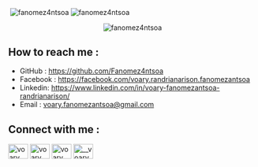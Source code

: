 
<p>&nbsp;<img align="center" src="https://github-readme-stats.vercel.app/api?username=fanomez4ntsoa&show_icons=true&theme=radical&count_private=true&locale=en" alt="fanomez4ntsoa" /> <img align="center" src="https://github-readme-streak-stats.herokuapp.com/?user=fanomez4ntsoa&theme=radical" alt="fanomez4ntsoa" /></p>
<p align="center"><img align="center" bg="black" src="https://github-readme-stats.vercel.app/api/top-langs?username=fanomez4ntsoa&show_icons=true&locale=en&layout=compact&theme=radical" alt="fanomez4ntsoa" /></p>

## How to reach me : 
- GitHub : https://github.com/Fanomez4ntsoa 
- Facebook : https://facebook.com/voary.randrianarison.fanomezantsoa 
- Linkedin: https://www.linkedin.com/in/voary-fanomezantsoa-randrianarison/ 
- Email : voary.fanomezantsoa@gmail.com

## Connect with me :
<p align="left">
<a href="https://codepen.io/voary" target="blank"><img align="center" src="https://raw.githubusercontent.com/rahuldkjain/github-profile-readme-generator/master/src/images/icons/Social/codepen.svg" alt="voary" height="30" width="40" /></a>
<a href="https://linkedin.com/in/voary fanomezantsoa" target="blank"><img align="center" src="https://raw.githubusercontent.com/rahuldkjain/github-profile-readme-generator/master/src/images/icons/Social/linked-in-alt.svg" alt="voary fanomezantsoa" height="30" width="40" /></a>
<a href="https://fb.com/voary randrianarison" target="blank"><img align="center" src="https://raw.githubusercontent.com/rahuldkjain/github-profile-readme-generator/master/src/images/icons/Social/facebook.svg" alt="voary randrianarison" height="30" width="40" /></a>
<a href="https://instagram.com/__voary" target="blank"><img align="center" src="https://raw.githubusercontent.com/rahuldkjain/github-profile-readme-generator/master/src/images/icons/Social/instagram.svg" alt="__voary" height="30" width="40" /></a>
</p>
